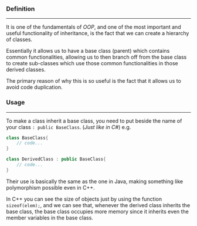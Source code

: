 ### Definition
---
It is one of the fundamentals of $OOP$, and one of the most important and useful functionality of inheritance, is the fact that we can create a hierarchy of classes. 

Essentially it allows us to have a base class (parent) which contains common functionalities, allowing us to then branch off from the base class to create sub-classes which use those common functionalities in those derived classes.

The primary reason of why this is so useful is the fact that it allows us to avoid code duplication.
### Usage
---
To make a class inherit a base class, you need to put beside the name of your class `: public BaseClass`. (*Just like in C#*)
e.g.

```cpp
class BaseClass{
	// code...
}

class DerivedClass : public BaseClass{
	// code...
}
```

Their use is basically the same as the one in Java, making something like polymorphism possible even in C++.

In C++ you can see the size of objects just by using the function `sizeof(elem);`, and we can see that, whenever the derived class inherits the base class, the base class occupies more memory since it inherits even the member variables in the base class.